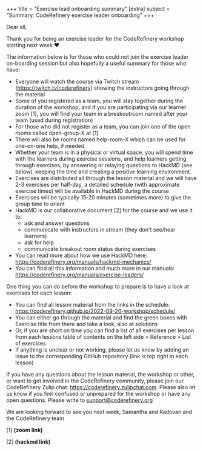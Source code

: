 +++
title = "Exercise lead onboarding summary"
[extra]
subject = "Summary: CodeRefinery exercise leader onboarding"
+++

Dear all,

Thank you for being an exercise leader for the CodeRefinery workshop starting next week :heart:

The information below is for those who could not join the exercise leader on-boarding session but also hopefully a useful summary for those who have:

- Everyone will watch the course via Twitch stream (https://twitch.tv/coderefinery) showing the instructors going through the material
- Some of you registered as a team, you will stay together during the duration of the workshop, and if you are participating via our learner zoom [1], you will find your team in a breakoutroom named after your team (used during registration)
- For those who did not register as a team, you can join one of the open rooms called open-group-X at [1]
- There will also be rooms named help-room-X which can be used for one-on-one help, if needed
- Whether your team is in a physical or virtual space, you will spend time with the learners during exercise sessions, and help learners getting through exercises, by answering or relaying questions to HackMD (see below), keeping the time and creating a positive learning environment.
- Exercises are distributed all through the lesson material and we will have 2-3 exercises per half-day, a detailed schedule (with approximate exercise times) will be available in HackMD during the course
- Exercises will be typically 15-20 minutes (sometimes more) to give the group time to orient
- HackMD is our collaborative document [2] for the course and we use it to:
    * ask and answer questions
    * communicate with instructors in stream (they don't see/hear learners)
    * ask for help
    * communicate breakout room status during exercises
- You can read more about how we use HackMD here: https://coderefinery.org/manuals/hackmd-mechanics/
- You can find all this information and much more in our manuals: https://coderefinery.org/manuals/exercise-leaders/

One thing you can do before the workshop to prepare is to have a look at exercises for each lesson:

- You can find all lesson material from the links in the schedule: https://coderefinery.github.io/2022-09-20-workshop/schedule/
- You can either go through the material and find the green boxes with Exercise title from there and take a look, also at solutions
- Or, if you are short on time you can find a list of all exercises per lesson from each lessons table of contents on the left side > Reference > List of exercises
- If anything is unclear or not working, please let us know by adding an issue to the corresponding GitHub repository (link is top right in each lesson)

If you have any questions about the lesson material, the workshop or other, or want to get involved in the CodeRefinery community, please join our CodeRefinery Zulip chat: https://coderefinery.zulipchat.com.
Please also let us know if you feel confused or unprepared for the workshop or have any open questions. Please write to support@coderefinery.org

We are looking forward to see you next week,
  Samantha and Radovan and the CodeRefinery team

[1] **(zoom link)**

[2] **(hackmd link)**
